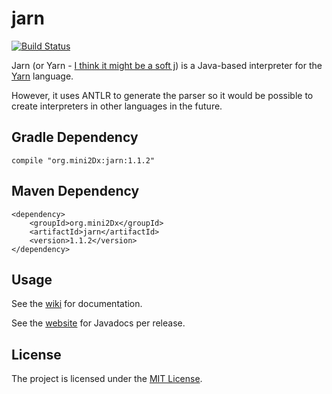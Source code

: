 jarn 
==========================

[![Build Status](https://travis-ci.org/mini2Dx/jarn.svg?branch=master)](https://travis-ci.org/mini2Dx/jarn)

Jarn (or Yarn - [I think it might be a soft j](https://www.youtube.com/watch?v=-OQ4wmqt7po)) is a Java-based interpreter for the [Yarn](https://github.com/infiniteammoinc/Yarn) language.

However, it uses ANTLR to generate the parser so it would be possible to create interpreters in other languages in the future.

Gradle Dependency
--------------------------

```
compile "org.mini2Dx:jarn:1.1.2"
```

Maven Dependency
--------------------------

```
<dependency>
    <groupId>org.mini2Dx</groupId>
    <artifactId>jarn</artifactId>
    <version>1.1.2</version>
</dependency>
```

Usage
--------------------------
See the [wiki](https://github.com/mini2Dx/jarn/wiki) for documentation.

See the [website](https://mini2dx.github.io/jarn/) for Javadocs per release.

License
--------------------------
The project is licensed under the [MIT License](https://github.com/mini2Dx/jarn/blob/master/LICENSE).
